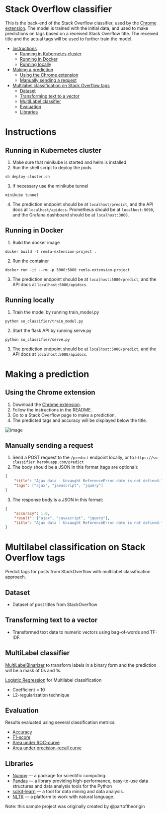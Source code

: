 # Stack Overflow classifier

This is the back-end of the Stack Overflow classifier, used by the [Chrome extension](https://github.com/btjiong/remla-extension-frontend). The model is trained with the initial data, and used to make predictions on tags based on a received Stack Overflow title. The received title and the actual tags will be used to further train the model.

- [Instructions](#instructions)
  - [Running in Kubernetes cluster](#running-in-kubernetes-cluster)
  - [Running in Docker](#running-in-docker)
  - [Running locally](#running-locally)
- [Making a prediction](#making-a-prediction)
  - [Using the Chrome extension](#using-the-chrome-extension)
  - [Manually sending a request](#manually-sending-a-request)
- [Multilabel classification on Stack Overflow tags](#multilabel-classification-on-stack-overflow-tags)
  - [Dataset](#dataset)
  - [Transforming text to a vector](#transforming-text-to-a-vector)
  - [MultiLabel classifier](#multilabel-classifier)
  - [Evaluation](#evaluation)
  - [Libraries](#libraries)

# Instructions

## Running in Kubernetes cluster

1. Make sure that minikube is started and helm is installed
2. Run the shell script to deploy the pods

```
sh deploy-cluster.sh
```

3. If necessary use the minikube tunnel

```
minikube tunnel
```

4. The prediction endpoint should be at `localhost/predict`, and the API docs at `localhost/apidocs`. Prometheus should be at `localhost:9090`, and the Grafana dashboard should be at `localhost:3000`.

## Running in Docker

1. Build the docker image

```
docker build -t remla-extension-project .
```

2. Run the container

```
docker run -it --rm -p 5000:5000 remla-extension-project
```

3. The prediction endpoint should be at `localhost:5000/predict`, and the API docs at `localhost:5000/apidocs`.

## Running locally

1. Train the model by running train_model.py

```
python so_classifier/train_model.py
```

2. Start the flask API by running serve.py

```
python so_classifier/serve.py
```

3. The prediction endpoint should be at `localhost:5000/predict`, and the API docs at `localhost:5000/apidocs`.

# Making a prediction

## Using the Chrome extension

1. Download the [Chrome extension](https://github.com/btjiong/remla-extension-frontend).
2. Follow the instructions in the README.
3. Go to a Stack Overflow page to make a prediction.
4. The predicted tags and accuracy will be displayed below the title.

![image](https://user-images.githubusercontent.com/15816011/174408907-fab19f23-6e30-446a-9462-25f20db118c6.png)


## Manually sending a request

1. Send a POST request to the `/predict` endpoint locally, or to `https://so-classifier.herokuapp.com/predict`
2. The body should be a JSON in this format (tags are optional):

```json
{
    "title": "Ajax data - Uncaught ReferenceError date is not defined.",
    "tags": ["ajax", "javascript", "jquery"]
}
```

3. The response body is a JSON in this format:

```json
{
    "accuracy": 1.0,
    "result": ["ajax", "javascript", "jquery"],
    "title": "Ajax data - Uncaught ReferenceError date is not defined."
}
```

# Multilabel classification on Stack Overflow tags

Predict tags for posts from StackOverflow with multilabel classification approach.

## Dataset

-   Dataset of post titles from StackOverflow

## Transforming text to a vector

-   Transformed text data to numeric vectors using bag-of-words and TF-IDF.

## MultiLabel classifier

[MultiLabelBinarizer](http://scikit-learn.org/stable/modules/generated/sklearn.preprocessing.MultiLabelBinarizer.html) to transform labels in a binary form and the prediction will be a mask of 0s and 1s.

[Logistic Regression](http://scikit-learn.org/stable/modules/generated/sklearn.linear_model.LogisticRegression.html) for Multilabel classification

-   Coefficient = 10
-   L2-regularization technique

## Evaluation

Results evaluated using several classification metrics:

-   [Accuracy](http://scikit-learn.org/stable/modules/generated/sklearn.metrics.accuracy_score.html)
-   [F1-score](http://scikit-learn.org/stable/modules/generated/sklearn.metrics.f1_score.html)
-   [Area under ROC-curve](http://scikit-learn.org/stable/modules/generated/sklearn.metrics.roc_auc_score.html)
-   [Area under precision-recall curve](http://scikit-learn.org/stable/modules/generated/sklearn.metrics.average_precision_score.html#sklearn.metrics.average_precision_score)

## Libraries

-   [Numpy](http://www.numpy.org/) — a package for scientific computing.
-   [Pandas](https://pandas.pydata.org/) — a library providing high-performance, easy-to-use data structures and data analysis tools for the Python
-   [scikit-learn](http://scikit-learn.org/stable/index.html) — a tool for data mining and data analysis.
-   [NLTK](http://www.nltk.org/) — a platform to work with natural language.

Note: this sample project was originally created by @partoftheorigin
